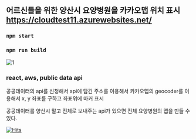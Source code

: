## 어르신들을 위한 양산시 요양병원을 카카오맵 위치 표시 https://cloudtest11.azurewebsites.net/

### `npm start`

### `npm run build`

![1](https://user-images.githubusercontent.com/85939078/173973020-93e6cf46-159a-4db4-9656-9e5149341c5c.PNG)

### react, aws, public data api 

공공데이터의 api를 신청해서 api에 담긴 주소를 이용해서 카카오맵의 geocoder를 이용해서 x, y 좌표를 구하고 좌표위에 마커 표시

공공데이터를 양산시 말고 전체로 보내주는 api가 있으면 전체 요양병원의 맵을 만들 수 있다.

[![Hits](https://hits.seeyoufarm.com/api/count/incr/badge.svg?url=https%3A%2F%2Fgithub.com%2Fqeenon666&count_bg=%2379C83D&title_bg=%23555555&icon=&icon_color=%23E7E7E7&title=hits&edge_flat=false)](https://hits.seeyoufarm.com)

